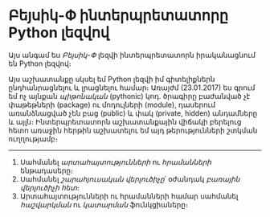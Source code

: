# Բեյսիկ-Փ ինտերպրետատորը Python լեզվով

Այս անգամ ես _Բեյսիկ-Փ_ լեզվի ինտերպրետատորն իրականացնում են Python լեզվով։ 

Այս աշխատանքը սկսել եմ Python լեզվի իմ գիտելիքներն ընդհանրացնելու և լրացնելու համար։ Առայժմ (23.01.2017) ես գրում եմ ոչ այնքան _պիթոնական_ (pythonic) կոդ. ծրագիրը բաժանված չէ փաթեթների (package) ու մոդուլների (module), դասերում առանձնացված չեն բաց (public) և փակ (private, hidden) անդամները և այլն։ Ինտերպրետատորն աշխատանքային վիճակի բերելուց հետո առաջին հերթին աշխատելու եմ այդ թերությունների շտկման ուղղությամբ։


----

1. Սահմանել _արտահայտությունների_ ու _հրամանների_ ենթադասերը։
2. Սահմանել _շարահյուսական վերլուծիչը_՝ օժանդակ _բառային վերլուծիչի հետ_։
3. Արտահայտությունների ու հրամանների համար սահմանել _հաշվարկման_ ու _կատարման_ ֆունկցիաները։


